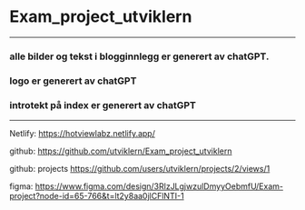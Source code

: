 # Exam_project_utviklern

___

### alle bilder og tekst i blogginnlegg er generert av chatGPT.
### logo er generert av chatGPT
### introtekt på index er generert av chatGPT

___


Netlify: https://hotviewlabz.netlify.app/

github: https://github.com/utviklern/Exam_project_utviklern

github: projects https://github.com/users/utviklern/projects/2/views/1

figma: https://www.figma.com/design/3RlzJLgjwzulDmyyOebmfU/Exam-project?node-id=65-766&t=lt2y8aa0jlCFlNTI-1